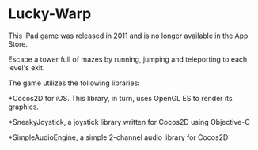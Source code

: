 # Lucky-Warp
This iPad game was released in 2011 and is no longer available in the App Store. 

Escape a tower full of mazes by running, jumping and teleporting to each level's exit.

The game utilizes the following libraries:

*Cocos2D for iOS. This library, in turn, uses OpenGL ES to render its graphics.

*SneakyJoystick, a joystick library written for Cocos2D using Objective-C

*SimpleAudioEngine, a simple 2-channel audio library for Cocos2D

